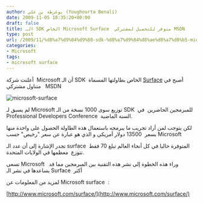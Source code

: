 ```yaml
---
author: يوغرطة بن علي (Youghourta Benali)
date: 2009-11-05 18:35:20+00:00
draft: false
title: الـ SDK الخاص Microsoft Surface  متوفر للتحميل لمشتركي MSDN
type: post
url: /2009/11/%d8%a7%d9%84%d9%80-sdk-%d8%a7%d9%84%d8%ae%d8%a7%d8%b5-microsoft-surface-%d9%85%d8%aa%d9%88%d9%81%d8%b1-%d9%84%d9%84%d8%aa%d8%ad%d9%85%d9%8a%d9%84-%d9%84%d9%85%d8%b4%d8%aa%d8%b1%d9%83%d9%8a-msdn/
categories:
- Microsoft
tags:
- microsoft surface
---
```


أعلنت شركة  Microsoft أن الـ SDK  الخاص بطاولتها المسماة [Surface](http://www.microsoft.com/surface/) أصبح في متناول مشتركي   MSDN

![microsoft-surface](http://www.it-scoop.com/wp-content/uploads/2009/11/microsoft-surface.jpg)


لم يسبق لـ Microsoft توزيع سوى 1000 نسخة من الـ SDK  للمبرمجين الحاضرين  في Professional Developers Conference  السنة الماضية.

لكن يتوجب لمن أراد تجريب ما يبرمجه باستعمال هذه الطاولة الحصول على واحدة منها بسعر  13500 دولار أمريكي و الذي هو عبارة عن سعر "رخيص" حسب Microsoft

تجدر الإشارة إلى أن عدد الـ surface  المتوفرة حاليا في كل أنحاء العالم تبلغ 70 فقط تتوزع  معظمها في الولايات المتحدة.

تسعى Microsoft   وراء هذه الخطوة إلى نشر هذه التقنية بين المبرمجين مما قد يساعدها في نشر الـ Surface  أكثر

لمزيد من المعلومات عن Microsoft surface  :

[http://www.microsoft.com/surface/](http://www.microsoft.com/surface/)
